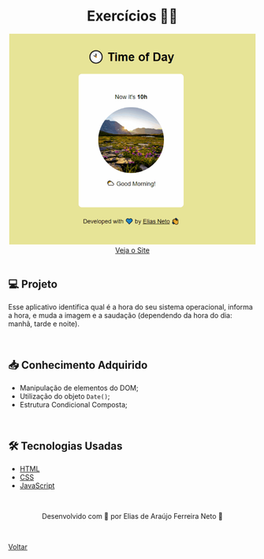 <h1 align="center">Exercícios 🏋️‍♂️</h1>

<div align="center">
  <img width="500px" src="./demonstracao.gif">
</div>

<div align="center">
  <a href="https://elias-neto.github.io/Curso-em-video-JavaScript/moduloD/exercicios/exercicio1.html">Veja o Site</a>
</div>

<br>

## 💻 Projeto

Esse aplicativo identifica qual é a hora do seu sistema operacional, informa a hora, e muda a imagem e a saudação (dependendo 
da hora do dia: manhã, tarde e noite).

<br>

## 📥 Conhecimento Adquirido 

- Manipulação de elementos do DOM;
- Utilização do objeto `Date()`;
- Estrutura Condicional Composta;

<br>

## 🛠 Tecnologias Usadas

- [HTML](https://www.w3schools.com/html/)
- [CSS](https://www.w3schools.com/css/)
- [JavaScript](https://www.w3schools.com/js/)

<br>

<p align="center"> Desenvolvido com 💙 por Elias de Araújo Ferreira Neto 👋 <p>

<br>
  
<a href="../../README.md">Voltar</a>